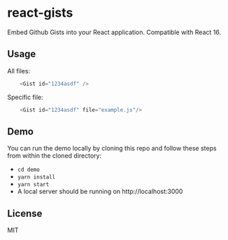 # react-gists

Embed Github Gists into your React application. Compatible with React 16.

## Usage

All files:
```js
    <Gist id="1234asdf" />
```

Specific file:
```js
    <Gist id="1234asdf" file="example.js"/>
```

## Demo

You can run the demo locally by cloning this repo and follow these steps from within the cloned directory:

- `cd demo`
- `yarn install`
- `yarn start`
- A local server should be running on http://localhost:3000

## License

MIT

